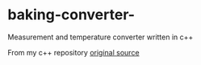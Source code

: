 # baking-converter-
Measurement and temperature converter written in c++

From my c++ repository 
[original source](https://github.com/Hackbot142/cpp-progress/blob/master/progress/baking-converter.cpp)
